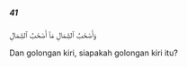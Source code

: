 ##### 41

<span class="ayah">وَأَصْحَٰبُ ٱلشِّمَالِ مَآ أَصْحَٰبُ ٱلشِّمَالِ</span>

<span class="ayah_translation">Dan golongan kiri, siapakah golongan kiri itu?</span>
